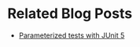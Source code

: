 # Related Blog Posts

* [Parameterized tests with JUnit 5](https://reflectoring.io/junit5-parameterized-tests/)